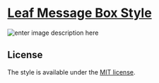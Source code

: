# [Leaf Message Box Style](https://github.com/emircanerkul/ip-logger/archive/master.zip)

![enter image description here](https://raw.githubusercontent.com/emircanerkul/ip-logger/preview.jpg)
## License
The style is available under the  [MIT license](http://opensource.org/licenses/MIT).
